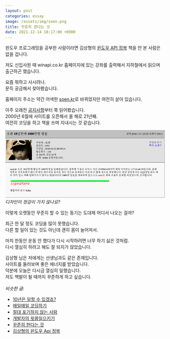 ```yaml
---
layout: post
categories: essay
image: /assets/img/soen.png
title: 꾸준히 한다는 것
date: 2021-12-14 18:17:00 +0900
---
```


윈도우 프로그래밍을 공부한 사람이라면 김상형의 [윈도우 API 정복](https://www.aladin.co.kr/shop/wproduct.aspx?ItemId=669081) 책을 안 본 사람은 없을 겁니다.

저도 신입사원 때 winapi.co.kr 홈페이지에 있는 강좌를 출력해서 지하철에서 읽으며 출근하곤 했습니다.

요즘 뭐하고 사시려나.  
문득 궁금해서 찾아봤습니다.

홈페이지 주소는 약간 어색한 [soen.kr](http://www.soen.kr/)로 바뀌었지만 여전히 살아 있습니다.

아주 오래전 [공지사항](http://www.soen.kr/sb/list.php?board=notice)부터 쭉 읽어봤습니다.  
2000년 6월에 사이트를 오픈해서 올 해로 21년째.  
여전히 코딩을 하고 책을 쓰며 지내시는 것 같습니다.

![김상형의 윈도우 API 정복](/assets/img/soen.png)  
*디자인이 정감이 가지 않나요?*

이렇게 오랫동안 꾸준히 할 수 있는 동기는 도대체 어디서 나오는 걸까?

최근 한 달 정도 코딩을 많이 못했습니다.  
다른 할 일이 있는 것도 아닌데 괜히 몸이 늘어져서.

마치 한동안 운동 안 했다가 다시 시작하려면 너무 하기 싫은 것처럼.  
다시 열심히 하려고 해도 잘 되지가 않았습니다.  

김상형 님은 저에게는 선생님과도 같은 존재입니다.  
사이트를 둘러보며 좋은 에너지를 받았습니다.  
덕분에 오늘은 다시금 열심히 일했습니다.  
저도 백발이 될 때까지 꾸준하게 하고 싶습니다.
<br>
<br>
*비슷한 글:*
* [10년은 일할 수 있겠죠?](/essay/2021/08/11/10년은-일할-수-있겠죠.html)
* [매일매일 코딩하기](/essay/2022/01/05/daily-coding.html)
* [절대 포기하지 않는 사람](https://brunch.co.kr/@buildingking/47)
* [개발자의 윗몸일으키기](/essay/2022/02/10/sit-up-for-developers.html)
* [꾸준히 한다는 것](/essay/2021/12/14/steady.html)
* [김상형의 윈도우 Api 정복](/essay/2008/03/15/winapi.html)